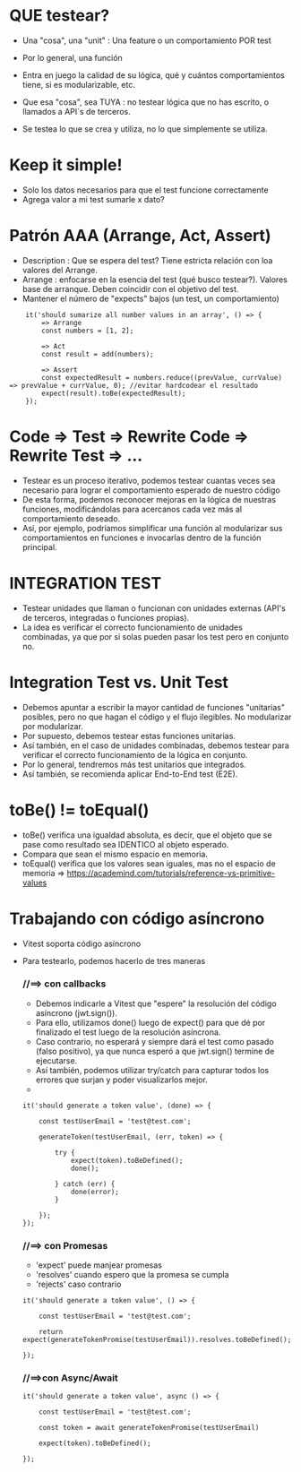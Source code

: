 
# QUE testear?
- Una "cosa", una "unit" : Una feature o un comportamiento POR test
- Por lo general, una función
- Entra en juego la calidad de su lógica, qué y cuántos comportamientos tiene, si es modularizable, etc.

- Que esa "cosa", sea TUYA : no testear lógica que no has escrito, o llamados a API´s de terceros.
- Se testea lo que se crea y utiliza, no lo que simplemente se utiliza. 


# Keep it simple!
- Solo los datos necesarios para que el test funcione correctamente
- Agrega valor a mi test sumarle x dato?

# Patrón AAA (Arrange, Act, Assert)
- Description : Que se espera del test? Tiene estricta relación con loa valores del Arrange.
- Arrange : enfocarse en la esencia del test (qué busco testear?). Valores base de arranque. Deben coincidir con el objetivo del test.
- Mantener el número de "expects" bajos (un test, un comportamiento)

```
    it('should sumarize all number values in an array', () => {
        => Arrange
        const numbers = [1, 2];

        => Act
        const result = add(numbers);

        => Assert
        const expectedResult = numbers.reduce((prevValue, currValue) => prevValue + currValue, 0); //evitar hardcodear el resultado
        expect(result).toBe(expectedResult);
    });

```
# Code => Test => Rewrite Code => Rewrite Test =>  ...

- Testear es un proceso iterativo, podemos testear cuantas veces sea necesario para lograr el comportamiento esperado de nuestro código
- De esta forma, podemos reconocer mejoras en la lógica de nuestras funciones, modificándolas para acercanos cada vez más al comportamiento deseado.
- Así, por ejemplo, podríamos simplificar una función al modularizar sus comportamientos en funciones e invocarlas dentro de la función principal.


# INTEGRATION TEST
- Testear unidades que llaman o funcionan con unidades externas (API's de terceros, integradas o funciones propias).
- La idea es verificar el correcto funcionamiento de unidades combinadas, ya que por si solas pueden pasar los test pero en conjunto no.


# Integration Test vs. Unit Test
- Debemos apuntar a escribir la mayor cantidad de funciones "unitarias" posibles, pero no que hagan el código y el flujo ilegibles. No modularizar por modularizar.
- Por supuesto, debemos testear estas funciones unitarias.
- Así también, en el caso de unidades combinadas, debemos testear para verificar el correcto funcionamiento de la lógica en conjunto.
- Por lo general, tendremos más test unitarios que integrados.
- Así también, se recomienda aplicar End-to-End test (E2E).

# toBe() != toEqual()
- toBe() verifica una igualdad absoluta, es decir, que el objeto que se pase como resultado sea IDENTICO al objeto esperado. 
- Compara que sean el mismo espacio en memoria.
- toEqual() verifica que los valores sean iguales, mas no el espacio de memoria
=> https://academind.com/tutorials/reference-vs-primitive-values


# Trabajando con código asíncrono
- Vitest soporta código asíncrono
- Para testearlo, podemos hacerlo de tres maneras


    
    ### //==> con callbacks 
    - Debemos indicarle a Vitest que "espere" la resolución del código asíncrono (jwt.sign()). 
    - Para ello, utilizamos done() luego de expect() para que dé por finalizado el test luego de la resolución asíncrona.
    - Caso contrario, no esperará y siempre dará el test como pasado (falso positivo), ya que nunca esperó a que jwt.sign() termine de ejecutarse.
    - Así también, podemos utilizar try/catch para capturar todos los errores que surjan y poder visualizarlos mejor.  
    - 
    ```
    it('should generate a token value', (done) => {

        const testUserEmail = 'test@test.com';

        generateToken(testUserEmail, (err, token) => {

            try {
                expect(token).toBeDefined();
                done(); 

            } catch (err) {
                done(error);
            }

        });
    });

    ```
    
    ### //==> con Promesas
    - 'expect' puede manjear promesas
    - 'resolves' cuando espero que la promesa se cumpla 
    - 'rejects' caso contrario


    ```
    it('should generate a token value', () => {

        const testUserEmail = 'test@test.com';

        return expect(generateTokenPromise(testUserEmail)).resolves.toBeDefined();

    });
    
    ```

    ### //==>con Async/Await
    ```
    it('should generate a token value', async () => {
        
        const testUserEmail = 'test@test.com';

        const token = await generateTokenPromise(testUserEmail)

        expect(token).toBeDefined();

    });
    ```
